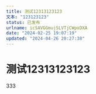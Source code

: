 ```yaml
---
title: 测试12313123123
文本: "123123123"
status: 已发布
urlname: icSAVGGmujSLVTjCWpxDXA
date: "2024-02-25 19:07:19"
updated: "2024-04-26 20:27:38"
---
```


# 测试12313123123

333
